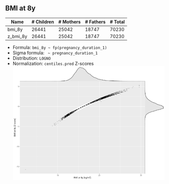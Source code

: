 ## BMI at 8y

| Name | # Children | # Mothers | # Fathers | # Total |
| ---- | ---------- | --------- | --------- | ------- |
| bmi_8y | 26441 | 25042 | 18747 | 70230 |
| z_bmi_8y | 26441 | 25042 | 18747 | 70230 |

- Formula: `bmi_8y ~ fp(pregnancy_duration_1)`
- Sigma formula: ` ~ pregnancy_duration_1`
- Distribution: `LOGNO`
- Normalization: `centiles.pred` Z-scores
![](plots/z_bmi_8y_vs_bmi_8y_child.png)



